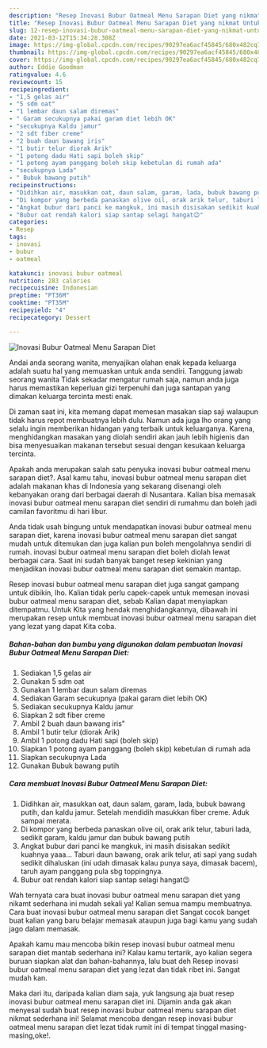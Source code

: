```yaml
---
description: "Resep Inovasi Bubur Oatmeal Menu Sarapan Diet yang nikmat Untuk Jualan"
title: "Resep Inovasi Bubur Oatmeal Menu Sarapan Diet yang nikmat Untuk Jualan"
slug: 12-resep-inovasi-bubur-oatmeal-menu-sarapan-diet-yang-nikmat-untuk-jualan
date: 2021-03-12T15:34:28.308Z
image: https://img-global.cpcdn.com/recipes/90297ea6acf45845/680x482cq70/inovasi-bubur-oatmeal-menu-sarapan-diet-foto-resep-utama.jpg
thumbnail: https://img-global.cpcdn.com/recipes/90297ea6acf45845/680x482cq70/inovasi-bubur-oatmeal-menu-sarapan-diet-foto-resep-utama.jpg
cover: https://img-global.cpcdn.com/recipes/90297ea6acf45845/680x482cq70/inovasi-bubur-oatmeal-menu-sarapan-diet-foto-resep-utama.jpg
author: Eddie Goodman
ratingvalue: 4.6
reviewcount: 15
recipeingredient:
- "1,5 gelas air"
- "5 sdm oat"
- "1 lembar daun salam diremas"
- " Garam secukupnya pakai garam diet lebih OK"
- "secukupnya Kaldu jamur"
- "2 sdt fiber creme"
- "2 buah daun bawang iris"
- "1 butir telur diorak Arik"
- "1 potong dadu Hati sapi boleh skip"
- "1 potong ayam panggang boleh skip kebetulan di rumah ada"
- "secukupnya Lada"
- " Bubuk bawang putih"
recipeinstructions:
- "Didihkan air, masukkan oat, daun salam, garam, lada, bubuk bawang putih, dan kaldu jamur. Setelah mendidih masukkan fiber creme. Aduk sampai merata."
- "Di kompor yang berbeda panaskan olive oil, orak arik telur, taburi lada, sedikit garam, kaldu jamur dan bubuk bawang putih"
- "Angkat bubur dari panci ke mangkuk, ini masih disisakan sedikit kuahnya yaaa... Taburi daun bawang, orak arik telur, ati sapi yang sudah sedikit dihaluskan (ini udah dimasak kalau punya saya, dimasak bacem), taruh ayam panggang pula sbg toppingnya."
- "Bubur oat rendah kalori siap santap selagi hangat😉"
categories:
- Resep
tags:
- inovasi
- bubur
- oatmeal

katakunci: inovasi bubur oatmeal 
nutrition: 283 calories
recipecuisine: Indonesian
preptime: "PT36M"
cooktime: "PT35M"
recipeyield: "4"
recipecategory: Dessert

---
```



![Inovasi Bubur Oatmeal Menu Sarapan Diet](https://img-global.cpcdn.com/recipes/90297ea6acf45845/680x482cq70/inovasi-bubur-oatmeal-menu-sarapan-diet-foto-resep-utama.jpg)

Andai anda seorang wanita, menyajikan olahan enak kepada keluarga adalah suatu hal yang memuaskan untuk anda sendiri. Tanggung jawab seorang  wanita Tidak sekadar mengatur rumah saja, namun anda juga harus memastikan keperluan gizi terpenuhi dan juga santapan yang dimakan keluarga tercinta mesti enak.

Di zaman  saat ini, kita memang dapat memesan masakan siap saji walaupun tidak harus repot membuatnya lebih dulu. Namun ada juga lho orang yang selalu ingin memberikan hidangan yang terbaik untuk keluarganya. Karena, menghidangkan masakan yang diolah sendiri akan jauh lebih higienis dan bisa menyesuaikan makanan tersebut sesuai dengan kesukaan keluarga tercinta. 



Apakah anda merupakan salah satu penyuka inovasi bubur oatmeal menu sarapan diet?. Asal kamu tahu, inovasi bubur oatmeal menu sarapan diet adalah makanan khas di Indonesia yang sekarang disenangi oleh kebanyakan orang dari berbagai daerah di Nusantara. Kalian bisa memasak inovasi bubur oatmeal menu sarapan diet sendiri di rumahmu dan boleh jadi camilan favoritmu di hari libur.

Anda tidak usah bingung untuk mendapatkan inovasi bubur oatmeal menu sarapan diet, karena inovasi bubur oatmeal menu sarapan diet sangat mudah untuk ditemukan dan juga kalian pun boleh mengolahnya sendiri di rumah. inovasi bubur oatmeal menu sarapan diet boleh diolah lewat berbagai cara. Saat ini sudah banyak banget resep kekinian yang menjadikan inovasi bubur oatmeal menu sarapan diet semakin mantap.

Resep inovasi bubur oatmeal menu sarapan diet juga sangat gampang untuk dibikin, lho. Kalian tidak perlu capek-capek untuk memesan inovasi bubur oatmeal menu sarapan diet, sebab Kalian dapat menyiapkan ditempatmu. Untuk Kita yang hendak menghidangkannya, dibawah ini merupakan resep untuk membuat inovasi bubur oatmeal menu sarapan diet yang lezat yang dapat Kita coba.

<!--inarticleads1-->

##### Bahan-bahan dan bumbu yang digunakan dalam pembuatan Inovasi Bubur Oatmeal Menu Sarapan Diet:

1. Sediakan 1,5 gelas air
1. Gunakan 5 sdm oat
1. Gunakan 1 lembar daun salam diremas
1. Sediakan  Garam secukupnya (pakai garam diet lebih OK)
1. Sediakan secukupnya Kaldu jamur
1. Siapkan 2 sdt fiber creme
1. Ambil 2 buah daun bawang iris&#34;
1. Ambil 1 butir telur (diorak Arik)
1. Ambil 1 potong dadu Hati sapi (boleh skip)
1. Siapkan 1 potong ayam panggang (boleh skip) kebetulan di rumah ada
1. Siapkan secukupnya Lada
1. Gunakan  Bubuk bawang putih




<!--inarticleads2-->

##### Cara membuat Inovasi Bubur Oatmeal Menu Sarapan Diet:

1. Didihkan air, masukkan oat, daun salam, garam, lada, bubuk bawang putih, dan kaldu jamur. Setelah mendidih masukkan fiber creme. Aduk sampai merata.
1. Di kompor yang berbeda panaskan olive oil, orak arik telur, taburi lada, sedikit garam, kaldu jamur dan bubuk bawang putih
1. Angkat bubur dari panci ke mangkuk, ini masih disisakan sedikit kuahnya yaaa... Taburi daun bawang, orak arik telur, ati sapi yang sudah sedikit dihaluskan (ini udah dimasak kalau punya saya, dimasak bacem), taruh ayam panggang pula sbg toppingnya.
1. Bubur oat rendah kalori siap santap selagi hangat😉




Wah ternyata cara buat inovasi bubur oatmeal menu sarapan diet yang nikamt sederhana ini mudah sekali ya! Kalian semua mampu membuatnya. Cara buat inovasi bubur oatmeal menu sarapan diet Sangat cocok banget buat kalian yang baru belajar memasak ataupun juga bagi kamu yang sudah jago dalam memasak.

Apakah kamu mau mencoba bikin resep inovasi bubur oatmeal menu sarapan diet mantab sederhana ini? Kalau kamu tertarik, ayo kalian segera buruan siapkan alat dan bahan-bahannya, lalu buat deh Resep inovasi bubur oatmeal menu sarapan diet yang lezat dan tidak ribet ini. Sangat mudah kan. 

Maka dari itu, daripada kalian diam saja, yuk langsung aja buat resep inovasi bubur oatmeal menu sarapan diet ini. Dijamin anda gak akan menyesal sudah buat resep inovasi bubur oatmeal menu sarapan diet nikmat sederhana ini! Selamat mencoba dengan resep inovasi bubur oatmeal menu sarapan diet lezat tidak rumit ini di tempat tinggal masing-masing,oke!.

